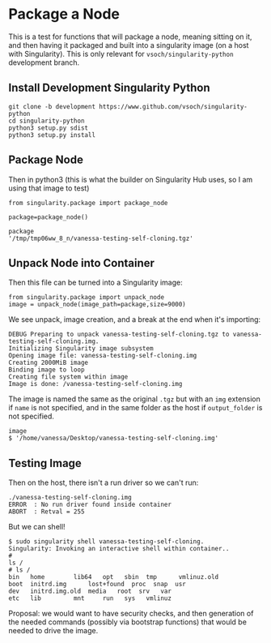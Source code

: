 # Package a Node

This is a test for functions that will package a node, meaning sitting on it, and then having it packaged and built into a singularity image (on a host with Singularity). This is only relevant for `vsoch/singularity-python` development branch.

## Install Development Singularity Python
```
git clone -b development https://www.github.com/vsoch/singularity-python
cd singularity-python
python3 setup.py sdist
python3 setup.py install
```

## Package Node
Then in python3 (this is what the builder on Singularity Hub uses, so I am using that image to test)

```
from singularity.package import package_node

package=package_node()

package
'/tmp/tmp06ww_8_n/vanessa-testing-self-cloning.tgz'
```

## Unpack Node into Container
Then this file can be turned into a Singularity image:

```
from singularity.package import unpack_node
image = unpack_node(image_path=package,size=9000)
```

We see unpack, image creation, and a break at the end when it's importing:

```
DEBUG Preparing to unpack vanessa-testing-self-cloning.tgz to vanessa-testing-self-cloning.img.
Initializing Singularity image subsystem
Opening image file: vanessa-testing-self-cloning.img
Creating 2000MiB image
Binding image to loop
Creating file system within image
Image is done: /vanessa-testing-self-cloning.img
```

The image is named the same as the original `.tgz` but with an `img` extension if `name` is not specified, and in the same folder as the host if `output_folder` is not specified.

```
image
$ '/home/vanessa/Desktop/vanessa-testing-self-cloning.img'

```

## Testing Image
Then on the host, there isn't a run driver so we can't run:

```
./vanessa-testing-self-cloning.img 
ERROR  : No run driver found inside container
ABORT  : Retval = 255
```

But we can shell!

```
$ sudo singularity shell vanessa-testing-self-cloning.
Singularity: Invoking an interactive shell within container..
#
ls /
# ls /
bin   home	      lib64	  opt	sbin  tmp      vmlinuz.old
boot  initrd.img      lost+found  proc	snap  usr
dev   initrd.img.old  media	  root	srv   var
etc   lib	      mnt	  run	sys   vmlinuz
```

Proposal: we would want to have security checks, and then generation of the needed commands (possibly via bootstrap functions) that would be needed to drive the image.
